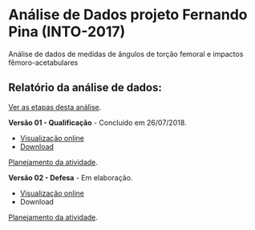 # Análise de Dados projeto Fernando Pina (INTO-2017)

Análise de dados de medidas de ângulos de torção femoral e impactos fêmoro-acetabulares

## Relatório da análise de dados:

[Ver as etapas desta análise][releases].

**Versão 01 - Qualificação** - Concluído em 26/07/2018.

- [Visualização online][reportviz-v01]
- [Download][docx-v01]

[Planejamento da atividade][milestone-prequal].

**Versão 02 - Defesa** - Em elaboração.

- [Visualização online][reportviz-v02]
- Download

[Planejamento da atividade][milestone-posqual].

[releases]: releases/
[milestone-prequal]: milestone/5
[milestone-posqual]: milestone/3
[reportviz-v01]: report/analise_dados_FP_2017-v01.md
[docx-v01]: report/analise_dados_FP_2017-v01.docx?raw=true
[reportviz-v02]: report/analise_dados_FP_2017-v02.md
[docx-v02]: report/analise_dados_FP_2017-v02.docx?raw=true
